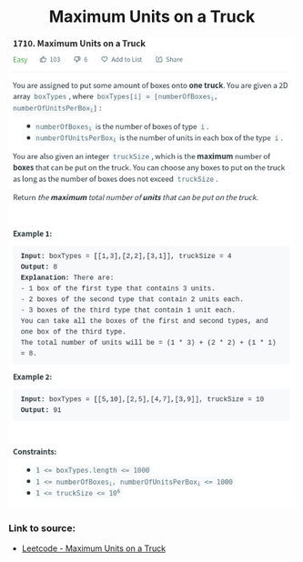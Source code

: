 <h1 align="center">Maximum Units on a Truck</h1>

![alt text](https://github.com/matthew01lokiet/Algorithmic-exercises/blob/main/z_description_images/Sorting/maximum_units_on_a_truck.png?raw=true)

### Link to source: 
- <a href="https://leetcode.com/problems/maximum-units-on-a-truck/">Leetcode - Maximum Units on a Truck</a>
